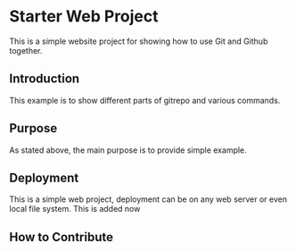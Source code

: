 # Starter  Web Project

This is a simple website project for showing how to use
Git and Github together.

## Introduction
This example is to show different parts of gitrepo and various
commands.

## Purpose
As stated above, the main purpose is to provide simple example.

## Deployment
This is a simple web project, deployment can be on any web server or even
local file system.
This is added now

## How to Contribute
